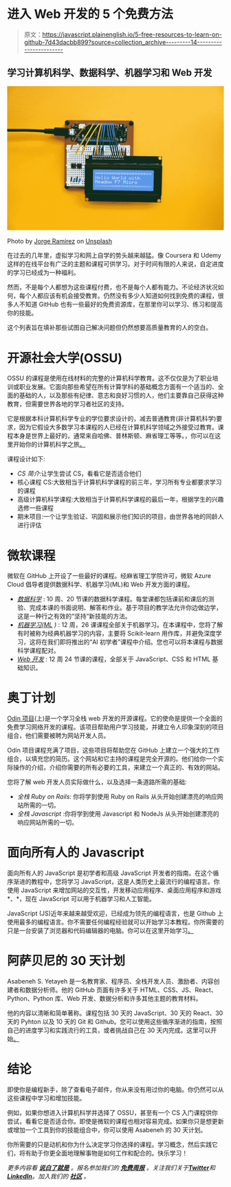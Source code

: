 # 进入 Web 开发的 5 个免费方法

> 原文：<https://javascript.plainenglish.io/5-free-resources-to-learn-on-github-7d43dacbb899?source=collection_archive---------14----------------------->

## 学习计算机科学、数据科学、机器学习和 Web 开发

![](img/2ab8a98f2f86ba2fc31cd8e08a553637.png)

Photo by [Jorge Ramirez](https://unsplash.com/@jorgedevs?utm_source=unsplash&utm_medium=referral&utm_content=creditCopyText) on [Unsplash](https://unsplash.com/s/photos/computer-science?utm_source=unsplash&utm_medium=referral&utm_content=creditCopyText)

在过去的几年里，虚拟学习和网上自学的势头越来越猛。像 Coursera 和 Udemy 这样的在线平台有广泛的主题和课程可供学习。对于时间有限的人来说，自定进度的学习已经成为一种福利。

然而，不是每个人都想为这些课程付费，也不是每个人都有能力。不论经济状况如何，每个人都应该有机会接受教育。仍然没有多少人知道如何找到免费的课程，很多人不知道 GitHub 也有一些最好的免费资源库，在那里你可以学习、练习和提高你的技能。

这个列表旨在填补那些试图自己解决问题但仍然想要高质量教育的人的空白。

# 开源社会大学(OSSU)

OSSU 的课程是使用在线材料的完整的计算机科学教育。这不仅仅是为了职业培训或职业发展。它面向那些希望在所有计算学科的基础概念方面有一个适当的、全面的基础的人，以及那些有纪律、意志和良好习惯的人，他们主要靠自己获得这种教育，但需要世界各地的学习者社区的支持。

它是根据本科计算机科学专业的学位要求设计的，减去普通教育(非计算机科学)要求，因为它假设大多数学习本课程的人已经在计算机科学领域之外接受过教育。课程本身是世界上最好的，通常来自哈佛、普林斯顿、麻省理工等等。，你可以在这里开始你的计算机科学之旅[。](https://github.com/ossu/computer-science)

课程设计如下:

*   *CS 简介*:让学生尝试 CS，看看它是否适合他们
*   核心课程 CS:大致相当于计算机科学课程的前三年，学习所有专业都要求学习的课程
*   高级计算机科学课程:大致相当于计算机科学课程的最后一年，根据学生的兴趣选修一些课程
*   期末项目:一个让学生验证、巩固和展示他们知识的项目，由世界各地的同龄人进行评估

# 微软课程

微软在 GitHub 上开设了一些最好的课程。经麻省理工学院许可，微软 Azure Cloud 倡导者提供数据科学、机器学习(ML)和 Web 开发方面的课程。

*   [*数据科学*](https://microsoft.github.io/Data-Science-For-Beginners/) : 10 周、20 节课的数据科学课程。每堂课都包括课前和课后的测验、完成本课的书面说明、解答和作业。基于项目的教学法允许你边做边学，这是一种行之有效的“坚持”新技能的方法。
*   [*机器学习(ML*](https://microsoft.github.io/ML-For-Beginners/) *)* : 12 周，26 课课程全部关于机器学习。在本课程中，您将了解有时被称为经典机器学习的内容，主要将 Scikit-learn 用作库，并避免深度学习，这将在我们即将推出的“AI 初学者”课程中介绍。您也可以将本课程与数据科学课程配对。
*   [*Web 开发*](https://microsoft.github.io/Web-Dev-For-Beginners/) : 12 周 24 节课的课程，全部关于 JavaScript、CSS 和 HTML 基础知识。

# 奥丁计划

[Odin 项目](https://www.theodinproject.com/)(上)是一个学习全栈 web 开发的开源课程。它的使命是提供一个全面的免费学习网络开发的课程。该项目帮助用户学习技能，并建立令人印象深刻的项目组合，他们需要被聘为网站开发人员。

Odin 项目课程充满了项目，这些项目将帮助您在 GitHub 上建立一个强大的工作组合，以填充您的简历。这个网站和它主持的课程是完全开源的。他们给你一个实际操作的介绍，介绍你需要的所有必要的工具，来建立一个真正的、有效的网站。

您将了解 web 开发人员实际做什么，以及选择一条道路所需的基础:

*   *全栈 Ruby on Rails:* 你将学到使用 Ruby on Rails 从头开始创建漂亮的响应网站所需的一切。
*   *全栈 Javascript* :你将学到使用 Javascript 和 NodeJs 从头开始创建漂亮的响应网站所需的一切。

# 面向所有人的 Javascript

面向所有人的 JavaScript 是初学者和高级 JavaScript 开发者的指南。在这个循序渐进的教程中，您将学习 JavaScript，这是人类历史上最流行的编程语言。你使用 JavaScript 来增加网站的交互性，开发移动应用程序、桌面应用程序和游戏*、*，现在 JavaScript 可以用于机器学习和人工智能。

JavaScript (JS)近年来越来越受欢迎，已经成为领先的编程语言，也是 Github 上使用最多的编程语言。你不需要任何编程经验就可以开始学习本教程。你所需要的只是一台安装了浏览器和代码编辑器的电脑。你可以在这里开始学习[。](https://github.com/Asabeneh/JavaScript-for-Everyone)

# 阿萨贝尼的 30 天计划

Asabeneh S. Yetayeh 是一名教育家、程序员、全栈开发人员、激励者、内容创建者和数据分析师。他的 GitHub 页面有许多关于 HTML、CSS、JS、React、Python、Python 库、Web 开发、数据分析和许多其他主题的教育材料。

他的内容以清晰和简单著称。课程包括 30 天的 JavaScript、30 天的 React、30 天的 Pyhton 以及 10 天的 Git 和 Github。您可以使用这些循序渐进的指南，按照自己的进度学习和实践流行的工具，或者挑战自己在 30 天内完成。这里可以开始[。](https://github.com/Asabeneh)

# 结论

即使你是编程新手，除了查看电子邮件，你从来没有用过你的电脑。你仍然可以从这些课程中学习和增加技能。

例如，如果你想进入计算机科学并选择了 OSSU，甚至有一个 CS 入门课程供你尝试，看看它是否适合你。即使是微软的课程也相对容易完成。如果你只是想更新或增加一个工具到你的技能组合中，你可以使用 Asabeneh 的 30 天计划。

你所需要的只是动机和你为什么决定学习你选择的课程。学习概念，然后实践它们，将有助于你更全面地理解事物是如何工作和配合的。快乐学习！

*更多内容看* [***说白了就是***](https://plainenglish.io/) *。报名参加我们的* [***免费周报***](http://newsletter.plainenglish.io/) *。关注我们关于*[***Twitter***](https://twitter.com/inPlainEngHQ)*和*[***LinkedIn***](https://www.linkedin.com/company/inplainenglish/)*。加入我们的* [***社区***](https://discord.gg/GtDtUAvyhW) *。*